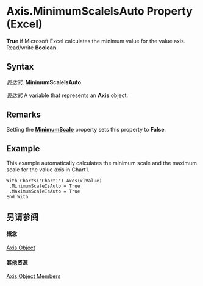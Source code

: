 
# Axis.MinimumScaleIsAuto Property (Excel)

 **True** if Microsoft Excel calculates the minimum value for the value axis. Read/write **Boolean**.


## Syntax

 _表达式_. **MinimumScaleIsAuto**

 _表达式_ A variable that represents an **Axis** object.


## Remarks

Setting the  **[MinimumScale](31cfa07e-24a6-666f-7bb0-6bb5c139d4d9.md)** property sets this property to **False**.


## Example

This example automatically calculates the minimum scale and the maximum scale for the value axis in Chart1.


```
With Charts("Chart1").Axes(xlValue) 
 .MinimumScaleIsAuto = True 
 .MaximumScaleIsAuto = True 
End With
```


## 另请参阅


#### 概念


[Axis Object](7e08c61b-90f4-8d91-0ee2-84283d10b324.md)
#### 其他资源


[Axis Object Members](http://msdn.microsoft.com/library/2b60f79e-339d-a6cf-7ec6-a915b550c634%28Office.15%29.aspx)